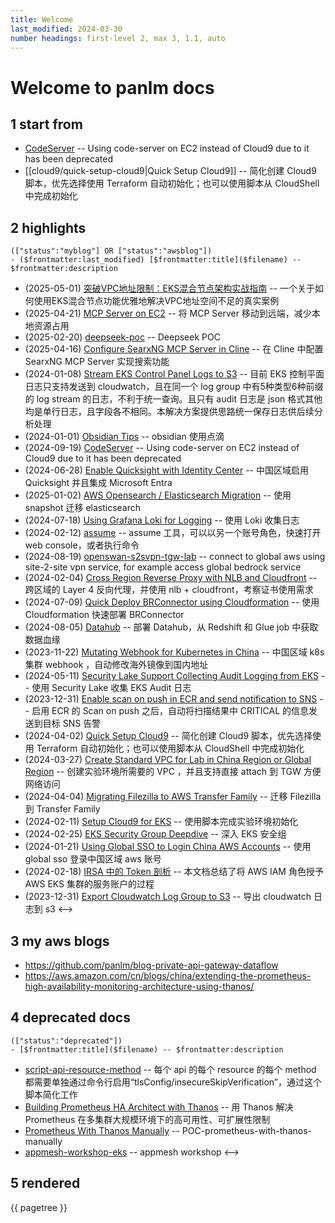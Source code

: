 ```yaml
---
title: Welcome
last_modified: 2024-03-30
number headings: first-level 2, max 3, 1.1, auto
---
```


# Welcome to panlm docs
## 1 start from
- [CodeServer](vscode) -- Using code-server on EC2 instead of Cloud9 due to it has been deprecated
- [[cloud9/quick-setup-cloud9|Quick Setup Cloud9]] -- 简化创建 Cloud9 脚本，优先选择使用 Terraform 自动初始化；也可以使用脚本从 CloudShell 中完成初始化

## 2 highlights
```expander
(["status":"myblog"] OR ["status":"awsblog"])
- ($frontmatter:last_modified) [$frontmatter:title]($filename) -- $frontmatter:description
```
- (2025-05-01) [突破VPC地址限制：EKS混合节点架构实战指南](EKS/solutions/hybrid-node/use-eks-hybrid-node-to-solve-ipaddr-exhausted.zh.md) -- 一个关于如何使用EKS混合节点功能优雅地解决VPC地址空间不足的真实案例
- (2025-04-21) [MCP Server on EC2](build-mcp-server-on-ec2) -- 将 MCP Server 移动到远端，减少本地资源占用
- (2025-02-20) [deepseek-poc](deepseek-poc) -- Deepseek POC
- (2025-04-16) [Configure SearxNG MCP Server in Cline](searxng-mcp-server-for-cline) -- 在 Cline 中配置 SearxNG MCP Server 实现搜索功能
- (2024-01-08) [Stream EKS Control Panel Logs to S3](stream-k8s-control-panel-logs-to-s3) -- 目前 EKS 控制平面日志只支持发送到 cloudwatch，且在同一个 log group 中有5种类型6种前缀的 log stream 的日志，不利于统一查询。且只有 audit 日志是 json 格式其他均是单行日志，且字段各不相同。本解决方案提供思路统一保存日志供后续分析处理
- (2024-01-01) [Obsidian Tips](obsidian) -- obsidian 使用点滴
- (2024-09-19) [CodeServer](vscode) -- Using code-server on EC2 instead of Cloud9 due to it has been deprecated
- (2024-06-28) [Enable Quicksight with Identity Center](enable-quicksight-with-identity-center) -- 中国区域启用 Quicksight 并且集成 Microsoft Entra
- (2025-01-02) [AWS Opensearch / Elasticsearch Migration](aos-migration) -- 使用 snapshot 迁移 elasticsearch
- (2024-07-18) [Using Grafana Loki for Logging](grafana-loki) -- 使用 Loki 收集日志
- (2024-02-12) [assume](granted-assume) -- assume 工具，可以以另一个账号角色，快速打开 web console，或者执行命令
- (2024-08-19) [openswan-s2svpn-tgw-lab](openswan-s2svpn-tgw) -- connect to global aws using site-2-site vpn service, for example access global bedrock service
- (2024-02-04) [Cross Region Reverse Proxy with NLB and Cloudfront](cross-region-reverse-proxy-with-nlb-cloudfront) -- 跨区域的 Layer 4 反向代理，并使用 nlb + cloudfront，考察证书使用需求
- (2024-07-09) [Quick Deploy BRConnector using Cloudformation](quick-build-brconnector) -- 使用 Cloudformation 快速部署 BRConnector
- (2024-08-05) [Datahub](datahub) -- 部署 Datahub，从 Redshift 和 Glue job 中获取数据血缘
- (2023-11-22) [Mutating Webhook for Kubernetes in China](mutating-webhook-for-k8s-in-china) -- 中国区域 k8s 集群 webhook ，自动修改海外镜像到国内地址
- (2024-05-11) [Security Lake Support Collecting Audit Logging from EKS](eks-audit-log-security-lake) -- 使用 Security Lake 收集 EKS Audit 日志
- (2023-12-31) [Enable scan on push in ECR and send notification to SNS](ecr-scan-on-push-notification-sns) -- 启用 ECR 的 Scan on push 之后，自动将扫描结果中 CRITICAL 的信息发送到目标 SNS 告警
- (2024-04-02) [Quick Setup Cloud9](quick-setup-cloud9) -- 简化创建 Cloud9 脚本，优先选择使用 Terraform 自动初始化；也可以使用脚本从 CloudShell 中完成初始化
- (2024-03-27) [Create Standard VPC for Lab in China Region or Global Region](create-standard-vpc-for-lab-in-china-region) -- 创建实验环境所需要的 VPC ，并且支持直接 attach 到 TGW 方便网络访问
- (2024-04-04) [Migrating Filezilla to AWS Transfer Family](POC-mig-filezilla-to-transfer-family) -- 迁移 Filezilla 到 Transfer Family
- (2024-02-11) [Setup Cloud9 for EKS](setup-cloud9-for-eks) -- 使用脚本完成实验环境初始化
- (2024-02-25) [EKS Security Group Deepdive](TC-security-group-for-eks-deepdive) -- 深入 EKS 安全组
- (2024-01-21) [Using Global SSO to Login China AWS Accounts](global-sso-and-china-aws-accounts) -- 使用 global sso 登录中国区域 aws 账号
- (2024-02-18) [IRSA 中的 Token 剖析](TC-eks-irsa-token-deep-dive-lab) -- 本文档总结了将 AWS IAM 角色授予 AWS EKS 集群的服务账户的过程
- (2023-12-31) [Export Cloudwatch Log Group to S3](export-cloudwatch-log-group-to-s3) -- 导出 cloudwatch 日志到 s3
<-->

## 3 my aws blogs
- https://github.com/panlm/blog-private-api-gateway-dataflow
- https://aws.amazon.com/cn/blogs/china/extending-the-prometheus-high-availability-monitoring-architecture-using-thanos/

## 4 deprecated docs
```expander
(["status":"deprecated"])
- [$frontmatter:title]($filename) -- $frontmatter:description
```
- [script-api-resource-method](script-api-resource-method) -- 每个 api 的每个 resource 的每个 method 都需要单独通过命令行启用“tlsConfig/insecureSkipVerification”，通过这个脚本简化工作
- [Building Prometheus HA Architect with Thanos](TC-prometheus-ha-architect-with-thanos.zh) -- 用 Thanos 解决 Prometheus 在多集群大规模环境下的高可用性、可扩展性限制
- [Prometheus With Thanos Manually](POC-prometheus-ha-architect-with-thanos-manually) -- POC-prometheus-with-thanos-manually
- [appmesh-workshop-eks](appmesh-workshop-eks) -- appmesh workshop
<-->

## 5 rendered

{{ pagetree }}


